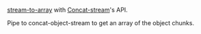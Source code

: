 [stream-to-array](https://github.com/stream-utils/stream-to-array) with [Concat-stream](https://github.com/maxogden/concat-stream)'s API.

Pipe to concat-object-stream to get an array of the object chunks.
